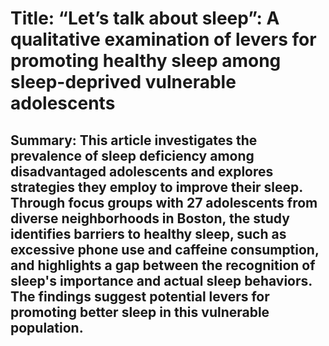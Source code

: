 # Title: “Let’s talk about sleep”: A qualitative examination of levers for promoting healthy sleep among sleep-deprived vulnerable adolescents

## Summary: This article investigates the prevalence of sleep deficiency among disadvantaged adolescents and explores strategies they employ to improve their sleep. Through focus groups with 27 adolescents from diverse neighborhoods in Boston, the study identifies barriers to healthy sleep, such as excessive phone use and caffeine consumption, and highlights a gap between the recognition of sleep's importance and actual sleep behaviors. The findings suggest potential levers for promoting better sleep in this vulnerable population.